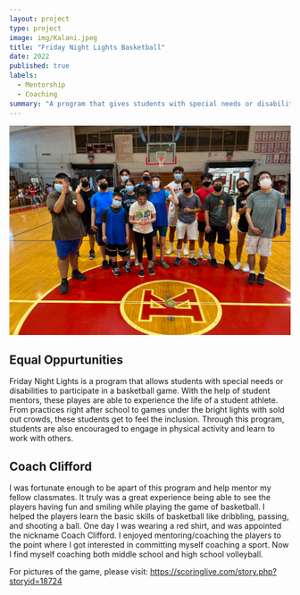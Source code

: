 ```yaml
---
layout: project
type: project
image: img/Kalani.jpeg
title: "Friday Night Lights Basketball"
date: 2022
published: true
labels:
  - Mentorship
  - Coaching
summary: "A program that gives students with special needs or disabilities the oppurtunity to experience being a student athlete."
---
```


<p align="center">
<img width="600px" src="../img/FridayNightLights.jpg">
</p>

## Equal Oppurtunities
Friday Night Lights is a program that allows students with special needs or disabilities to participate in a basketball game. With the help of student mentors, these playes are able to experience the life of a student athlete. From practices right after school to games under the bright lights with sold out crowds, these students get to feel the inclusion. Through this program, students are also encouraged to engage in physical activity and learn to work with others.

## Coach Clifford 
I was fortunate enough to be apart of this program and help mentor my fellow classmates. It truly was a great experience being able to see the players having fun and smiling while playing the game of basketball. I helped the players learn the basic skills of basketball like dribbling, passing, and shooting a ball. One day I was wearing a red shirt, and was appointed the nickname Coach Clifford. I enjoyed mentoring/coaching the players to the point where I got interested in committing myself coaching a sport. Now I find myself coaching both middle school and high school volleyball.

For pictures of the game, please visit: https://scoringlive.com/story.php?storyid=18724
